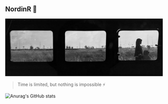 ## NordinR 📖


![](assets/20240404_144639_banner.png)

> Time is limited, but nothing is impossible ⚡️

![Anurag's GitHub stats](https://github-readme-stats.vercel.app/api?username=nordinr&show_icons=true&theme=transparent)
